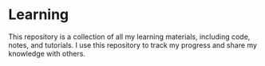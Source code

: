 # Learning
This repository is a collection of all my learning materials, including code, notes, and tutorials. I use this repository to track my progress and share my knowledge with others.
